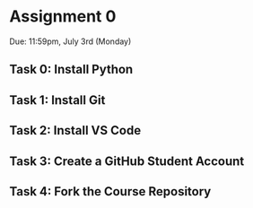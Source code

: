 # Assignment 0 

Due: 11:59pm, July 3rd (Monday)

## Task 0: Install Python

## Task 1: Install Git

## Task 2: Install VS Code

## Task 3: Create a GitHub Student Account

## Task 4: Fork the Course Repository


